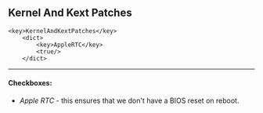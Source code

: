 
## Kernel And Kext Patches


```markup
<key>KernelAndKextPatches</key>
	<dict>
		<key>AppleRTC</key>
		<true/>
	</dict>
```

---
#### Checkboxes:

* _Apple RTC_ - this ensures that we don't have a BIOS reset on reboot.
